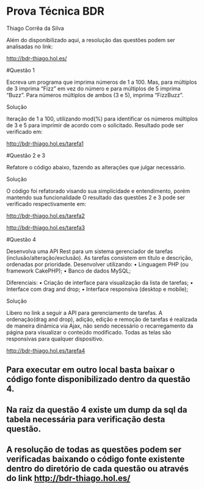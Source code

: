 # Prova Técnica BDR

Thiago Corrêa da Silva

Além do disponibilizado aqui, a resolução das questões podem ser analisadas no link:

http://bdr-thiago.hol.es/

#Questão 1

Escreva um programa que imprima números de 1 a 100. Mas, para múltiplos de 3 imprima 
“Fizz” em vez do número e para múltiplos de 5 imprima “Buzz”. Para números múltiplos 
de ambos (3 e 5), imprima “FizzBuzz”. 

Solução

Iteração de 1 a 100, utilizando mod(%) para identificar os números múltiplos de 3 e 5 para imprimir de acordo com o solicitado.
Resultado pode ser verificado em:

http://bdr-thiago.hol.es/tarefa1

#Questão 2 e 3

Refatore o código abaixo, fazendo as alterações que julgar necessário. 

Solução

O código foi refatorado visando sua simplicidade e entendimento, porém mantendo sua funcionalidade
O resultado das questões 2 e 3 pode ser verificado respectivamente em:

http://bdr-thiago.hol.es/tarefa2

http://bdr-thiago.hol.es/tarefa3

#Questão 4

Desenvolva uma API Rest para  um sistema gerenciador de tarefas 
(inclusão/alteração/exclusão). As tarefas consistem em título e descrição, ordenadas por 
prioridade. 
Desenvolver utilizando: 
•  Linguagem PHP (ou framework CakePHP); 
•  Banco de dados MySQL; 
 
Diferenciais: 
•  Criação de interface para visualização da lista de tarefas; 
•  Interface com drag and drop; 
•  Interface responsiva (desktop e mobile); 

Solução

Libero no link a seguir a API para gerenciamento de tarefas.
A ordenação(drag and drop), adição, edição e remoção de tarefas é realizada de maneira dinâmica via Ajax, não sendo necessário o recarregamento da página para visualizar o conteúdo modificado.
Todas as telas são responsivas para qualquer dispositivo.

http://bdr-thiago.hol.es/tarefa4

## Para executar em outro local basta baixar o código fonte disponibilizado dentro da questão 4.

## Na raiz da questão 4 existe um dump da sql da tabela necessária para verificação desta questão.

## A resolução de todas as questões podem ser verificadas baixando o código fonte existente dentro do diretório de cada questão ou através do link http://bdr-thiago.hol.es/



